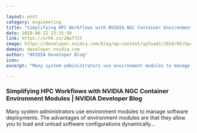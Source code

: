 ```yaml
---

layout: post
category: engineering
title: "Simplifying HPC Workflows with NVIDIA NGC Container Environment Modules"
date: 2020-06-22 23:55:50
link: https://vrhk.co/2NofT2t
image: https://developer.nvidia.com/blog/wp-content/uploads/2020/06/hpc-deep-learing-containers-ngc-2.png
domain: developer.nvidia.com
author: "NVIDIA Developer Blog"
icon: 
excerpt: "Many system administrators use environment modules to manage software deployments. The advantages of environment modules are that they allow you to load and unload software configurations dynamically…"

---
```


### Simplifying HPC Workflows with NVIDIA NGC Container Environment Modules | NVIDIA Developer Blog

Many system administrators use environment modules to manage software deployments. The advantages of environment modules are that they allow you to load and unload software configurations dynamically…